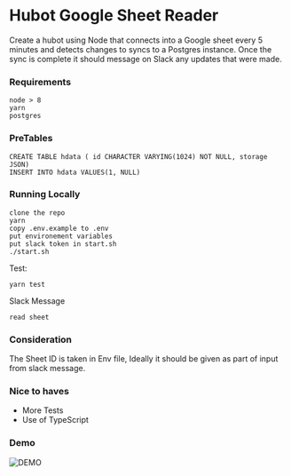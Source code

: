 # Hubot Google Sheet Reader

Create a hubot using Node that connects into a Google sheet every 5 minutes and detects changes to syncs to a Postgres instance. Once the sync is complete it should message on Slack any updates that were made.

### Requirements
    
    node > 8
    yarn
    postgres
    
### PreTables

    CREATE TABLE hdata ( id CHARACTER VARYING(1024) NOT NULL, storage JSON)
    INSERT INTO hdata VALUES(1, NULL)
     
### Running Locally

    clone the repo
    yarn
    copy .env.example to .env
    put environement variables
    put slack token in start.sh
    ./start.sh

Test:

    yarn test

Slack Message

    read sheet

### Consideration

The Sheet ID is taken in Env file, Ideally it should be given as part of input from slack message.

### Nice to haves

- More Tests
- Use of TypeScript

### Demo

![DEMO](https://media.giphy.com/media/XEI7jPqx8rkndA4yfF/giphy.gif)
